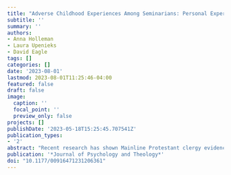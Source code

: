 ```yaml
---
title: "Adverse Childhood Experiences Among Seminarians: Personal Experiences of Trauma and Implications for Pastoral Well-Being and Ministerial Training"
subtitle: ''
summary: ''
authors:
- Anna Holleman
- Laura Upenieks
- David Eagle
tags: []
categories: []
date: '2023-08-01'
lastmod: 2023-08-01T11:25:46-04:00
featured: false
draft: false
image:
  caption: ''
  focal_point: ''
  preview_only: false
projects: []
publishDate: '2023-05-18T15:25:45.707541Z'
publication_types:
- '2'
abstract: "Recent research has shown Mainline Protestant clergy evidence poor mental health. In accounting for this, research has focused on occupational factors that impact health, with less attention paid to the role of selection into ministry as it relates to health. We investigate one possible selection characteristic, adverse childhood experiences (ACEs), among a sample of 535 seminarians attending a Mainline seminary. Compared with a demographically matched national sample, these seminarians reported higher prevalence of the childhood experiences of emotional abuse, of living with someone with mental illness, and of sexual abuse. These seminarians also reported lower prevalence of parental separation/divorce and of familial incarceration. Furthermore, we found demographic variations in the prevalence of certain ACEs among the sample of seminarians. In addition to informing the scholarly discussion regarding mechanisms associated with clergy well-being, this work highlights the need for seminaries to attend to the ministerial formation of students with these experiences."
publication: '*Journal of Psychology and Theology*'
doi: "10.1177/00916471231206361"
---
```

